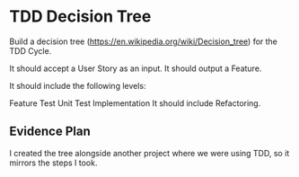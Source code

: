 # TDD Decision Tree #

Build a decision tree (https://en.wikipedia.org/wiki/Decision_tree) for the TDD Cycle.

It should accept a User Story as an input. It should output a Feature.

It should include the following levels:

Feature Test
Unit Test
Implementation
It should include Refactoring.

## Evidence Plan ##

I created the tree alongside another project where we were using TDD, so it mirrors the steps I took.
